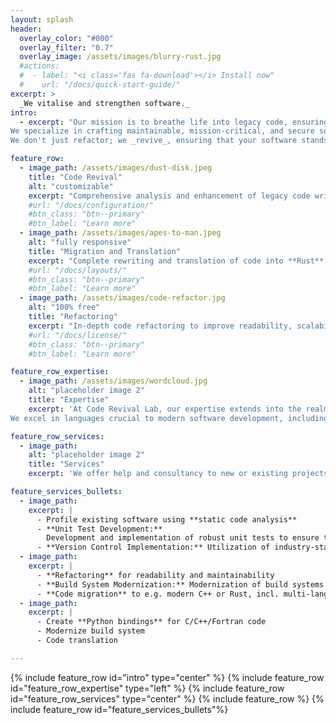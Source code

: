 ```yaml
---
layout: splash
header:
  overlay_color: "#000"
  overlay_filter: "0.7"
  overlay_image: /assets/images/blurry-rust.jpg
  #actions:
  #  - label: "<i class='fas fa-download'></i> Install now"
  #    url: "/docs/quick-start-guide/"
excerpt: >
  _We vitalise and strengthen software._
intro: 
  - excerpt: "Our mission is to breathe life into legacy code, ensuring longevity in the ever-evolving landscape of technology.
We specialize in crafting maintainable, mission-critical, and secure software solutions.
We don't just refactor; we _revive_, ensuring that your software stands the test of time."

feature_row:
  - image_path: /assets/images/dust-disk.jpeg
    title: "Code Revival"
    alt: "customizable"
    excerpt: "Comprehensive analysis and enhancement of legacy code written in C, C++, and Python. Integration of modern practices to extend the lifespan and functionality of existing codebases."
    #url: "/docs/configuration/"
    #btn_class: "btn--primary"
    #btn_label: "Learn more"
  - image_path: /assets/images/apes-to-man.jpeg
    alt: "fully responsive"
    title: "Migration and Translation"
    excerpt: "Complete rewriting and translation of code into **Rust** or **modern C++** to enhance performance, reliability, and maintainability."
    #url: "/docs/layouts/"
    #btn_class: "btn--primary"
    #btn_label: "Learn more"
  - image_path: /assets/images/code-refactor.jpg
    alt: "100% free"
    title: "Refactoring"
    excerpt: "In-depth code refactoring to improve readability, scalability, and overall code quality"
    #url: "/docs/license/"
    #btn_class: "btn--primary"
    #btn_label: "Learn more"

feature_row_expertise:
  - image_path: /assets/images/wordcloud.jpg
    alt: "placeholder image 2"
    title: "Expertise"
    excerpt: 'At Code Revival Lab, our expertise extends into the realms of **scientific and technical software**, with a specialized focus on **high-performance** applications. We thrive in crafting solutions for **restricted and embedded systems**, ensuring efficiency even in resource-constrained environments.
We excel in languages crucial to modern software development, including **Rust**, **C/C++**, and **Python**.'

feature_row_services:
  - image_path:
    alt: "placeholder image 2"
    title: "Services"
    excerpt: 'We offer help and consultancy to new or existing projects.'

feature_services_bullets:
  - image_path:
    excerpt: | 
      - Profile existing software using **static code analysis**
      - **Unit Test Development:**
        Development and implementation of robust unit tests to ensure the correctness and reliability of your software.
      - **Version Control Implementation:** Utilization of industry-standard version control systems, such as Git and GitHub, to track changes, facilitate collaboration, and ensure a secure and organized development workflow.
  - image_path:
    excerpt: | 
      - **Refactoring** for readability and maintainability
      - **Build System Modernization:** Modernization of build systems such as CMake for C/C++ projects or Cargo for Rust projects to streamline development processes and improve project maintainability.
      - **Code migration** to e.g. modern C++ or Rust, incl. multi-language setups
  - image_path:
    excerpt: | 
      - Create **Python bindings** for C/C++/Fortran code
      - Modernize build system
      - Code translation

---
```

{% include feature_row id="intro" type="center" %}
{% include feature_row id="feature_row_expertise" type="left" %}
{% include feature_row id="feature_row_services" type="center" %}
{% include feature_row %}
{% include feature_row id="feature_services_bullets"%}

